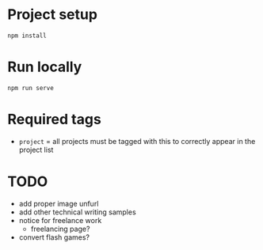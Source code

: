 # Project setup
`npm install`

# Run locally
`npm run serve`

# Required tags
* `project` = all projects must be tagged with this to correctly appear in the project list

# TODO
- add proper image unfurl
- add other technical writing samples
- notice for freelance work
  - freelancing page?
- convert flash games?